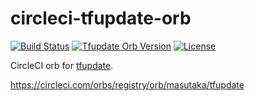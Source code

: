 # circleci-tfupdate-orb

[![Build Status](https://img.shields.io/circleci/project/github/masutaka/circleci-tfupdate-orb/master.svg?logo=circieci&style=flat-square)][circleci]
[![Tfupdate Orb Version](https://img.shields.io/badge/endpoint.svg?url=https://badges.circleci.io/orb/masutaka/tfupdate)][tfupdate orb]
[![License](https://img.shields.io/github/license/masutaka/circleci-tfupdate-orb.svg?style=flat-square)][license]

[circleci]: https://circleci.com/gh/masutaka/circleci-tfupdate-orb
[tfupdate orb]: https://circleci.com/developer/orbs/orb/masutaka/tfupdate
[license]: https://github.com/masutaka/circleci-tfupdate-orb/blob/master/LICENSE.txt

CircleCI orb for [tfupdate](https://github.com/minamijoyo/tfupdate).

https://circleci.com/orbs/registry/orb/masutaka/tfupdate

